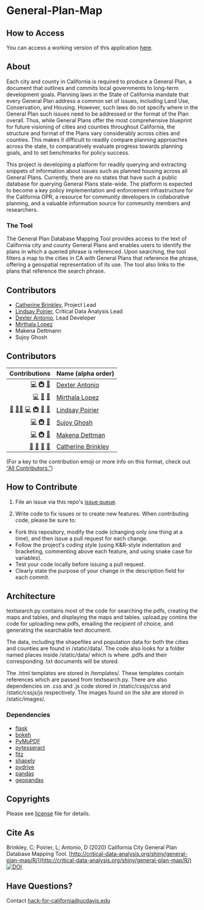 # General-Plan-Map

## How to Access

You can access a working version of this application [here](https://critical-data-analysis.org/general-plan-map/).

## About

Each city and county in California is required to produce a General Plan, a document that outlines and commits local governments to long-term development goals. Planning laws in the State of California mandate that every General Plan address a common set of issues, including Land Use, Conservation, and Housing. However, such laws do not specify where in the General Plan such issues need to be addressed or the format of the Plan overall. Thus, while General Plans offer the most comprehensive blueprint for future visioning of cities and counties throughout California, the structure and format of the Plans vary considerably across cities and counties. This makes it difficult to readily compare planning approaches across the state, to comparatively evaluate progress towards planning goals, and to set benchmarks for policy success. 
 
This project is developing a platform for readily querying and extracting snippets of information about issues such as planned housing across all General Plans. Currently, there are no states that have such a public database for querying General Plans state-wide. The platform is expected to become a key policy implementation and enforcement infrastructure for the California OPR, a resource for community developers in collaborative planning, and a valuable information source for community members and researchers. 

### The Tool

The General Plan Database Mapping Tool provides access to the text of California city and county General Plans and enables users to identify the plans in which a queried phrase is referenced. Upon searching, the tool filters a map to the cities in CA with General Plans that reference the phrase, offering a geospatial representation of its use. The tool also links to the plans that reference the search phrase. 

## Contributors

* [Catherine Brinkley](https://humanecology.ucdavis.edu/catherine-brinkley), Project Lead
* [Lindsay Poirier](https://sts.ucdavis.edu/people/lpoirier), Critical Data Analysis Lead
* [Dexter Antonio](https://github.com/dexterantonio), Lead Developer
* [Mirthala Lopez](https://www.linkedin.com/in/mirthala-lopez/)
* Makena Dettmann
* Sujoy Ghosh


## Contributors
<!-- ALL-CONTRIBUTORS-LIST:START -->
| Contributions | Name (alpha order) |
| ----: | :---- |
| [💻](# "Code") [🚇](# "Infrastructure") [🤔](# "Ideas and Planning") | [Dexter Antonio](https://github.com/dexterantonio)
| [💻](# "Code") [📖](# "Documentation") [🤔](# "Ideas and Planning") | [Mirthala Lopez](https://www.linkedin.com/in/mirthala-lopez/)
| [📆](# "Project Management") [🧑‍🏫](# "Mentoring") [💻](# "Design") [🚇](# "Infrastructure") [📖](# "Documentation") [🤔](# "Ideas and Planning") | [Lindsay Poirier](https://sts.ucdavis.edu/people/lpoirier)
| [💻](# "Code") [🚇](# "Infrastructure") [🤔](# "Ideas and Planning") | [Sujoy Ghosh](https://www.linkedin.com/in/sujoy-ghosh-266b0181)
| [💻](# "Code") [🚇](# "Infrastructure") [🤔](# "Ideas and Planning") | [Makena Dettman](https://www.linkedin.com/in/makenadettmann)
| [📆](# "Project Management") [🔬](# "Research") [🔣](# "Data") [🤔](# "Ideas and Planning") | [Catherine Brinkley](https://humanecology.ucdavis.edu/catherine-brinkley)


<!-- ALL-CONTRIBUTORS-LIST:END -->

(For a key to the contribution emoji or more info on this format, check out [“All Contributors.”](https://allcontributors.org/docs/en/emoji-key))

## How to Contribute

1. File an issue via this repo's [issue queue](https://github.com/Hack-for-California/General-Plan-Map-Python/issues).

2. Write code to fix issues or to create new features. When contributing code, please be sure to:

  * Fork this repository, modify the code (changing only one thing at a time), and then issue a pull request for each change.
  * Follow the project's coding style (using K&R-style indentation and bracketing, commenting above each feature, and using snake case for variables).
  * Test your code locally before issuing a pull request.
  * Clearly state the purpose of your change in the description field for each commit.

## Architecture

textsearch.py contains most of the code for searching the pdfs, creating the maps and tables, and displaying the maps and tables. upload.py contins the code for uploading new pdfs, emailing the recipient of choice, and generating the searchable text document. 

The data, including the shapefiles and population data for both the cities and counties are found in /static/data/. The code also looks for a folder named places inside /static/data/ which is where .pdfs and their corresponding .txt documents will be stored.

The .html templates are stored in /templates/. These templates contain references which are passed from textsearch.py. There are also dependencies on .css and .js code stored in /static/cssjs/css and /static/cssjs/js respectively. The images found on the site are stored in /static/images/.

### Dependencies
* [flask](https://flask.palletsprojects.com/en/1.1.x/)
* [bokeh](https://docs.bokeh.org/en/latest/index.html)
* [PyMuPDF](https://pypi.org/project/PyMuPDF/)
* [pytesseract](https://pypi.org/project/pytesseract/)
* [fitz](https://pypi.org/project/fitz/)
* [shapely](https://pypi.org/project/Shapely/)
* [pydrive](https://pythonhosted.org/PyDrive/)
* [pandas](https://pandas.pydata.org/)
* [geopandas](https://geopandas.org/)

## Copyrights

Please see [license](https://github.com/Hack-for-California/General-Plan-Map-Python/blob/main/LICENSE) file for details.

## Cite As


Brinkley, C; Poirier, L; Antonio, D (2020) California City General Plan Database Mapping Tool. [http://critical-data-analysis.org/shiny/general-plan-map/R/](http://critical-data-analysis.org/shiny/general-plan-map/R/)
[![DOI](https://zenodo.org/badge/238352230.svg)](https://zenodo.org/badge/latestdoi/238352230)

## Have Questions?
Contact [hack-for-california@ucdavis.edu](mailto:hack-for-california@ucdavis.edu)
